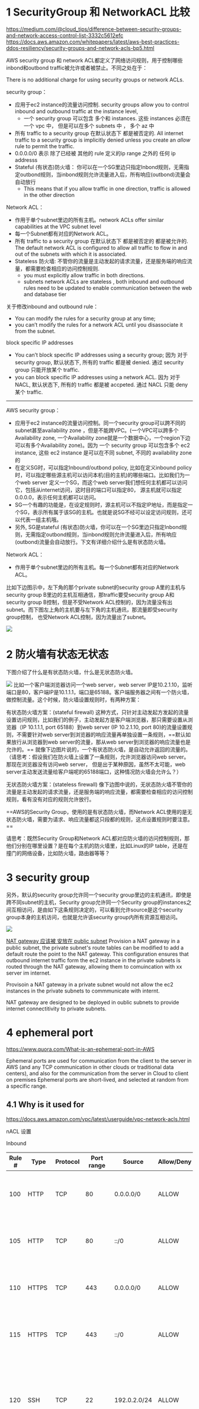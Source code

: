 


# 1 SecurityGroup 和 NetworkACL 比较 

https://medium.com/@cloud_tips/difference-between-security-groups-and-network-access-control-list-3332c5612efc
https://docs.aws.amazon.com/whitepapers/latest/aws-best-practices-ddos-resiliency/security-groups-and-network-acls-bp5.html

AWS security group 和 network ACL都定义了网络访问规则，用于控制哪些inbond和outbond traffic被允许或者被禁止。不同之处在于：

There is no additional charge for using security groups or network ACLs.

security group：
- 应用于ec2 instance的流量访问控制.  security groups allow you to control inbound and outbound traffic at the instance level,
    - 一个 security group 可以包含 多个和 instances. 这些 instances 必须在一个 vpc 中， 但是可以在多个 subnets 中 ， 多个 az 中 
- 所有 traffic to a security group 在默认状态下 都是被否定的.  All internet traffic to a security group is implicitly denied unless you create an _allow_ rule to permit the traffic.
- 0.0.0.0/0 表示 除了已经被 其他的 rule 定义的ip range 之外的 任何 ip addresss 
- Stateful (有状态)防火墙： 你可以在一个SG里边只指定Inbond规则，无需指定outbond规则，当inbond规则允许流量进入后，所有响应(outbond)流量会自动放行
    - This means that if you allow traffic in one direction, traffic is allowed in the other direction

Network ACL：
- 作用于单个subnet里边的所有主机。network ACLs offer similar capabilities at the VPC subnet level
- 每一个Subnet都有对应的Network ACL。 
- 所有 traffic to a security group 在默认状态下 都是被否定的 都是被允许的. The default network ACL is configured to allow all traffic to flow in and out of the subnets with which it is associated.
- Stateless 防火墙: 不管你的流量是主动发起的请求流量，还是服务端的响应流量，都需要检查相应的访问控制规则. 
    - you must explicitly allow traffic in both directions.
    - subnets network ACLs are stateless , both inbound and outbound rules need to be updated to enable communication between the web and database tier 

关于修改inbound and outbound rule：
- You can modify the rules for a security group at any time; 
- you can’t modify the rules for a network ACL until you disassociate it from the subnet.

block specific IP addresses
- You can’t block specific IP addresses using a security group; 因为 对于 security group, 默认状态下, 所有的 traffic 都是被 denied. 通过 security group 只能开放某个 traffic. 
- you can block specific IP addresses using a network ACL. 因为 对于 NACL, 默认状态下, 所有的 traffic 都是被 accpeted. 通过 NACL 只能 deny 某个 traffic. 

---

AWS security group：
- 应用于ec2 instance的流量访问控制。同一个security group可以跨不同的subnet甚至availability zone ，但是不能跨VPC。(一个VPC可以跨多个Availability zone, 一个Availability zone就是一个数据中心，一个region下边可以有多个Availability zone)。因为 一个 security group 可以包含多个 ec2 instance, 这些 ec2 instance 是可以在不同 subnet, 不同的 availability zone 的 
- 在定义SG时，可以指定Inbound/outbond policy, 比如在定义inbound policy时，可以指定哪些源主机可以访问本机(目的主机)的哪些端口。比如我们为一个web server 定义一个SG，而这个web server我们想任何主机都可以访问它，包括从internet访问，这时目的端口可以指定80， 源主机就可以指定0.0.0.0，表示任何主机都可以访问。
- SG一个有趣的功能是，在设定规则时，源主机可以不指定IP地址，而是指定一个SG，表示所有属于该SG的主机。也就是说SG不经可以设定访问规则，还可以代表一组主机哦。 
- 另外, SG是stateful (有状态)防火墙，你可以在一个SG里边只指定Inbond规则，无需指定outbond规则，当inbond规则允许流量进入后，所有响应(outbond)流量会自动放行。下文有详细介绍什么是有状态防火墙。

Network ACL：
- 作用于单个subnet里边的所有主机。每一个Subnet都有对应的Network ACL。

比如下边图示中，左下角的那个private subnet的security group A里的主机与 security group B里边的主机互相通信，那traffic要受security group A和security group B控制，但是不受Network ACL控制的，因为流量没有出subnet。而下图左上角的主机要与左下角的主机通讯，那流量即受security group控制， 也受Network ACL控制，因为流量出了subnet。

![](image/Pasted%20image%2020240224155248.png)


# 2 防火墙有状态无状态

下图介绍了什么是有状态防火墙，什么是无状态防火墙。

![](image/Pasted%20image%2020240224155409.png)
比如一个客户端浏览器访问一个web server，web server IP是10.2.1.10，监听端口是80，客户端IP是10.1.1.1，端口是65188。客户端服务器之间有一个防火墙，做控制流量。这个时候，防火墙设置规则时，有两种方案：

有状态防火墙方案：(stateful firewall)
这种方式，只针对主动发起方发起的流量设置访问规则，比如我们的例子，主动发起方是客户端浏览器，那只需要设置从浏览器（IP 10.1.1.1, port 65188）到web server (IP 10.2.1.10, port 80)的流量设置规则，不需要针对web server到浏览器的响应流量再单独设置一条规则，==默认如果放行从浏览器到web server的流量，那从web server到浏览器的响应流量也是允许的。==
就像下边图片说的，一个有状态防火墙，是自动允许返回的流量的。（请思考：假设我们在防火墙上设置了一条规则，允许浏览器访问web server。那现在浏览器没有访问web server， 但是出于某种原因，虽然不太可能，web server主动发送流量给客户端呢的65188端口，这种情况防火墙会允许么？）

无状态防火墙方案：(stateless firewall) 
像下边图中说的，无状态防火墙不管你的流量是主动发起的请求流量，还是服务端的响应流量，都需要检查相应的访问控制规则，看有没有对应的规则允许放行。

==AWS的Security Group，使用的是有状态防火墙，而Network ACL使用的是无状态防火墙，需要为请求、响应流量都这只段都的规则，这点设置规则时要注意。==

请思考：既然Security Group和Network ACL都对应防火墙的访问控制规则，那他们分别在哪里设置？是在每个主机的防火墙里，比如Linux的IP table，还是在撞门的网络设备，比如防火墙，路由器等等？


# 3 security group

另外，默认的security group允许同一个security group里边的主机通讯，即使是跨不同subnet的主机，Security group允许同一个Security group的instances之间互相访问，是由如下这条规则决定的，可以看到允许source是这个security group本身的主机访问，也就是允许该security group内所有资源互相访问。

![](image/Pasted%20image%2020240224155728.png)



<u>NAT gateway 应该被 安放在 public subnet</u>
Provision a NAT gateway in a public subnet, the private subnet's route tables can be modified to add a default route the point to the NAT gateway. This configuration ensures that outbound internet traffic form the ec2 instance in the private subnets is routed through the NAT gateway, allowing them to comuincation with xx server im internet.

Provisoin a NAT gateway in a private subnet would not allow the ec2 instances in the private subnets to commmunicate with internt. 

NAT gateway are designed to be deployed in oublic subnets to provide internet connectitivity to private subnets.



# 4 ephemeral port 


https://www.quora.com/What-is-an-ephemeral-port-in-AWS


Ephemeral ports are used for communication from the client to the server in AWS (and any TCP communication in other clouds or traditional data centers), and also for the communication from the server in Cloud to client on premises 
Ephemeral ports are short-lived, and selected at random from a specific range.

## 4.1 Why is it used for
https://docs.aws.amazon.com/vpc/latest/userguide/vpc-network-acls.html

nACL 设置 

Inbound

| Rule # | Type        | Protocol | Port range  | Source       | Allow/Deny | Comments                                                                                                                                         |
| ------ | ----------- | -------- | ----------- | ------------ | ---------- | ------------------------------------------------------------------------------------------------------------------------------------------------ |
| 100    | HTTP        | TCP      | 80          | 0.0.0.0/0    | ALLOW      | Allows inbound HTTP traffic from any IPv4 address.                                                                                               |
| 105    | HTTP        | TCP      | 80          | ::/0         | ALLOW      | Allows inbound HTTP traffic from any IPv6 address.                                                                                               |
| 110    | HTTPS       | TCP      | 443         | 0.0.0.0/0    | ALLOW      | Allows inbound HTTPS traffic from any IPv4 address.                                                                                              |
| 115    | HTTPS       | TCP      | 443         | ::/0         | ALLOW      | Allows inbound HTTPS traffic from any IPv6 address.                                                                                              |
| 120    | SSH         | TCP      | 22          | 192.0.2.0/24 | ALLOW      | Allows inbound SSH traffic from your home network's public IPv4 address range (over the internet gateway).                                       |
| 130    | RDP         | TCP      | 3389        | 192.0.2.0/24 | ALLOW      | Allows inbound RDP traffic to the web servers from your home network's public IPv4 address range (over the internet gateway).                    |
| 140    | Custom TCP  | TCP      | 32768-65535 | 0.0.0.0/0    | ALLOW      | Allows inbound return IPv4 traffic from the internet (that is, for requests that originate in the subnet).<br><br>This range is an example only. |
| 145    | Custom TCP  | TCP      | 32768-65535 | ::/0         | ALLOW      | Allows inbound return IPv6 traffic from the internet (that is, for requests that originate in the subnet).<br><br>This range is an example only. |
| *      | All traffic | All      | All         | 0.0.0.0/0    | DENY       | Denies all inbound IPv4 traffic not already handled by a preceding rule (not modifiable).                                                        |
| *      | All traffic | All      | All         | ::/0         | DENY       | Denies all inbound IPv6 traffic not already handled by a preceding rule (not modifiable).                                                        |

-----


Outbound

| Rule # | Type        | Protocol | Port range  | Destination | Allow/Deny | Comments                                                                                                                                                                          |
| ------ | ----------- | -------- | ----------- | ----------- | ---------- | --------------------------------------------------------------------------------------------------------------------------------------------------------------------------------- |
| 100    | HTTP        | TCP      | 80          | 0.0.0.0/0   | ALLOW      | Allows outbound IPv4 HTTP traffic from the subnet to the internet.                                                                                                                |
| 105    | HTTP        | TCP      | 80          | ::/0        | ALLOW      | Allows outbound IPv6 HTTP traffic from the subnet to the internet.                                                                                                                |
| 110    | HTTPS       | TCP      | 443         | 0.0.0.0/0   | ALLOW      | Allows outbound IPv4 HTTPS traffic from the subnet to the internet.                                                                                                               |
| 115    | HTTPS       | TCP      | 443         | ::/0        | ALLOW      | Allows outbound IPv6 HTTPS traffic from the subnet to the internet.                                                                                                               |
| 140    | Custom TCP  | TCP      | 32768-65535 | 0.0.0.0/0   | ALLOW      | Allows outbound IPv4 responses to clients on the internet (for example, serving webpages to people visiting the web servers in the subnet).<br><br>This range is an example only. |
| 145    | Custom TCP  | TCP      | 32768-65535 | ::/0        | ALLOW      | Allows outbound IPv6 responses to clients on the internet (for example, serving webpages to people visiting the web servers in the subnet).<br><br>This range is an example only. |
| *      | All traffic | All      | All         | 0.0.0.0/0   | DENY       | Denies all outbound IPv4 traffic not already handled by a preceding rule (not modifiable).                                                                                        |
| *      | All traffic | All      | All         | ::/0        | DENY       | Denies all outbound IPv6 traffic not already handled by a preceding rule (not modifiable).                                                                                        |

1 From Client in Internet to Server in AWS 
You want to open a web page on your browser (client), so you connect to www.example.com, (server) and use the port 80 (default for HTTP) to establish a connection. Your computer selects a random port from range 1024–65535 if Linux or 49152–65535 for windows. The connection is established, and the data exchange begins, after the connection is finished the port is closed, new connections will open a new ephemeral port on the client side.

比如说你设置了 

nACL Outbound rule 

| 110    | HTTPS       | TCP      | 443         | 0.0.0.0/0    | ALLOW      | Allows inbound HTTPS traffic from any IPv4 address.                                                                                              |
| ------ | ----------- | -------- | ----------- | ------------ | ---------- | ------------------------------------------------------------------------------------------------------------------------------------------------ |


nACL Inbound Rule 

| 140 | Custom TCP | TCP | 32768-65535 | 0.0.0.0/0 | ALLOW | Allows inbound return IPv4 traffic from the internet (that is, for requests that originate in the subnet).<br><br>This range is an example only. |
| --- | ---------- | --- | ----------- | --------- | ----- | ------------------------------------------------------------------------------------------------------------------------------------------------ |

当 server in aws 发送一个 request to client  in Internet, 
这个 request 返回的 信息 会 在 port range 32768-65535 中 随便找个 port 开启, 将 信息 从 Client in Internet   send to server in AWS 
这个开启的 port 会被 obliviated afterwards 


----

2 From Server in AWS to Client in Internet

nACL Inbound Rule 

| 110    | HTTPS       | TCP      | 443         | 0.0.0.0/0    | ALLOW      | Allows inbound HTTPS traffic from any IPv4 address.                                                                                              |
| ------ | ----------- | -------- | ----------- | ------------ | ---------- | ------------------------------------------------------------------------------------------------------------------------------------------------ |

nACL outbound rule 

| 140    | Custom TCP  | TCP      | 32768-65535 | 0.0.0.0/0   | ALLOW      | Allows outbound IPv4 responses to clients on the internet (for example, serving webpages to people visiting the web servers in the subnet).<br><br>This range is an example only. |
| ------ | ----------- | -------- | ----------- | ----------- | ---------- | --------------------------------------------------------------------------------------------------------------------------------------------------------------------------------- |


当 Client in Internet 发送一个 request to server in aws, 
这个 request 返回的 信息 会 在 port range 32768-65535 中 随便找个 port 开启, 将 信息 从  server in AWS   send to Client in Internet 
这个开启的 port 会被 obliviatedd afterwards 

## 4.2 Why is it important on AWS?
In Amazon VPC we can block (or allow) traffic using security groups (SG) and Network Access Control Lists (nACL). We can control inbound traffic and outbound traffic with specific rules, using IP and port ranges. For SG ephemeral ports are always obliviated, but we must consider them when using nACL, make sure the ephemeral ports are allowed.

## 4.3 Ephemeral ports number

you might want to use a different range for your network ACLs depending on the type of client that you're using or with which you're communicating.
The client that initiates the request chooses the ephemeral port range. The range varies depending on the client's operating system.
- Many Linux kernels (including the Amazon Linux kernel) use ports 32768-61000.
- Requests originating from Elastic Load Balancing use ports 1024-65535.
- Windows operating systems through Windows Server 2003 use ports 1025-5000.
- Windows Server 2008 and later versions use ports 49152-65535.
- A NAT gateway uses ports 1024-65535.
- AWS Lambda functions use ports 1024-65535.

For example, if a request comes into a web server in your VPC from a Windows 10 client on the internet, your network ACL must have an outbound rule to enable traffic destined for ports 49152-65535.

If an instance in your VPC is the client initiating a request, your network ACL must have an inbound rule to enable traffic destined for the ephemeral ports specific to the type of instance (Amazon Linux, Windows Server 2008, and so on).

In practice, to cover the different types of clients that might initiate traffic to public-facing instances in your VPC, you can open ephemeral ports 1024-65535. However, you can also add rules to the ACL to deny traffic on any malicious ports within that range. Ensure that you place the _deny_ rules earlier in the table than the _allow_ rules that open the wide range of ephemeral ports.